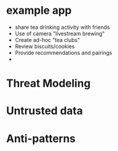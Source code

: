 # example app
* share tea drinking activity with friends
* Use of camera "livestream brewing"
* Create ad-hoc "tea clubs"
* Review biscuits/cookies
* Provide recommendations and pairings
* 
# Threat Modeling



# Untrusted data
# Anti-patterns
